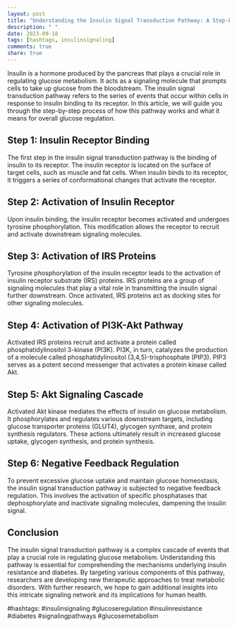 ```yaml
---
layout: post
title: "Understanding the Insulin Signal Transduction Pathway: A Step-by-Step Guide"
description: " "
date: 2023-09-18
tags: [hashtags, insulinsignaling]
comments: true
share: true
---
```


Insulin is a hormone produced by the pancreas that plays a crucial role in regulating glucose metabolism. It acts as a signaling molecule that prompts cells to take up glucose from the bloodstream. The insulin signal transduction pathway refers to the series of events that occur within cells in response to insulin binding to its receptor. In this article, we will guide you through the step-by-step process of how this pathway works and what it means for overall glucose regulation.

## Step 1: Insulin Receptor Binding

The first step in the insulin signal transduction pathway is the binding of insulin to its receptor. The insulin receptor is located on the surface of target cells, such as muscle and fat cells. When insulin binds to its receptor, it triggers a series of conformational changes that activate the receptor.

## Step 2: Activation of Insulin Receptor

Upon insulin binding, the insulin receptor becomes activated and undergoes tyrosine phosphorylation. This modification allows the receptor to recruit and activate downstream signaling molecules.

## Step 3: Activation of IRS Proteins

Tyrosine phosphorylation of the insulin receptor leads to the activation of insulin receptor substrate (IRS) proteins. IRS proteins are a group of signaling molecules that play a vital role in transmitting the insulin signal further downstream. Once activated, IRS proteins act as docking sites for other signaling molecules.

## Step 4: Activation of PI3K-Akt Pathway

Activated IRS proteins recruit and activate a protein called phosphatidylinositol 3-kinase (PI3K). PI3K, in turn, catalyzes the production of a molecule called phosphatidylinositol (3,4,5)-trisphosphate (PIP3). PIP3 serves as a potent second messenger that activates a protein kinase called Akt.

## Step 5: Akt Signaling Cascade

Activated Akt kinase mediates the effects of insulin on glucose metabolism. It phosphorylates and regulates various downstream targets, including glucose transporter proteins (GLUT4), glycogen synthase, and protein synthesis regulators. These actions ultimately result in increased glucose uptake, glycogen synthesis, and protein synthesis.

## Step 6: Negative Feedback Regulation

To prevent excessive glucose uptake and maintain glucose homeostasis, the insulin signal transduction pathway is subjected to negative feedback regulation. This involves the activation of specific phosphatases that dephosphorylate and inactivate signaling molecules, dampening the insulin signal.

## Conclusion

The insulin signal transduction pathway is a complex cascade of events that play a crucial role in regulating glucose metabolism. Understanding this pathway is essential for comprehending the mechanisms underlying insulin resistance and diabetes. By targeting various components of this pathway, researchers are developing new therapeutic approaches to treat metabolic disorders. With further research, we hope to gain additional insights into this intricate signaling network and its implications for human health.

#hashtags: #insulinsignaling #glucoseregulation #insulinresistance #diabetes #signalingpathways #glucosemetabolism